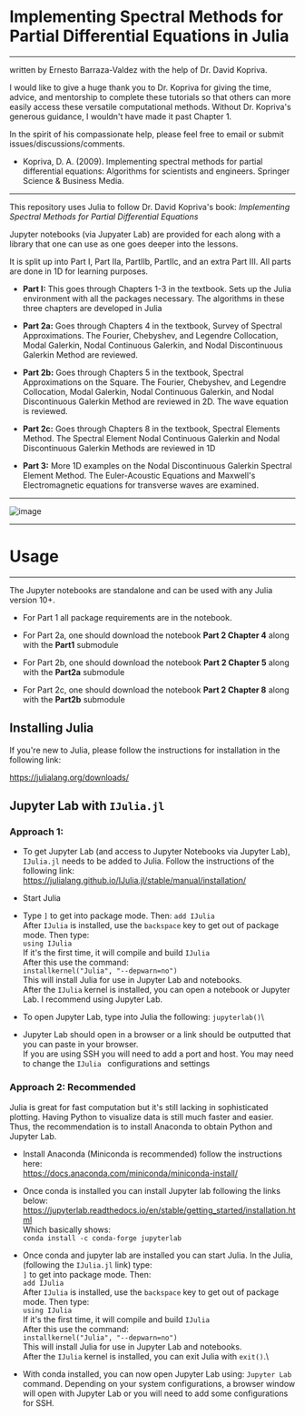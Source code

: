 # **Implementing Spectral Methods for Partial Differential Equations in Julia**
----------------------------

written by Ernesto Barraza-Valdez with the help of Dr. David Kopriva.

I would like to give a huge thank you to Dr. Kopriva for giving the time, advice, and mentorship to complete these tutorials so that others can more easily access these versatile computational methods. Without Dr. Kopriva's generous guidance, I wouldn't have made it past Chapter 1. 

In the spirit of his compassionate help, please feel free to email or submit issues/discussions/comments.

- Kopriva, D. A. (2009). Implementing spectral methods for partial differential equations: Algorithms for scientists and engineers. Springer Science & Business Media.

-----------------------------

This repository uses Julia to follow Dr. David Kopriva's book: *Implementing Spectral Methods for Partial Differential Equations*

Jupyter notebooks (via Jupyater Lab) are provided for each along with a library that one can use as one goes deeper into the lessons. 

It is split up into Part I, Part IIa, PartIIb, PartIIc, and an extra Part III. All parts are done in 1D for learning purposes. 

* **Part I:** This goes through Chapters 1-3 in the textbook. Sets up the Julia environment with all the packages necessary. The algorithms in these three chapters are developed in Julia

* **Part 2a:** Goes through Chapters 4 in the textbook, Survey of Spectral Approximations. The Fourier, Chebyshev, and Legendre Collocation, Modal Galerkin, Nodal Continuous Galerkin, and Nodal Discontinuous Galerkin Method are reviewed.

* **Part 2b:** Goes through Chapters 5 in the textbook, Spectral Approximations on the Square. The Fourier, Chebyshev, and Legendre Collocation, Modal Galerkin, Nodal Continuous Galerkin, and Nodal Discontinuous Galerkin Method are reviewed in 2D. The wave equation is reviewed.

* **Part 2c:** Goes through Chapters 8 in the textbook, Spectral Elements Method. The Spectral Element Nodal Continuous Galerkin and Nodal Discontinuous Galerkin Methods are reviewed in 1D

* **Part 3:** More 1D examples on the Nodal Discontinuous Galerkin Spectral Element Method. The Euler-Acoustic Equations and Maxwell's Electromagnetic equations for transverse waves are examined. 

---------------------

![image](https://github.com/Implementing-Spectral-Methods/Implementing-Spectral-Methods/assets/34816295/dfa53669-7c54-43c9-bdbb-d090f84017f9)


----------------------

# Usage

--------------------
The Jupyter notebooks are standalone and can be used with any Julia version 10+. 

* For Part 1 all package requirements are in the notebook.

* For Part 2a, one should download the notebook **Part 2 Chapter 4** along with the **Part1** submodule

* For Part 2b, one should download the notebook **Part 2 Chapter 5** along with the **Part2a** submodule

* For Part 2c, one should download the notebook **Part 2 Chapter 8** along with the **Part2b** submodule

## Installing Julia

If you're new to Julia, please follow the instructions for installation in the following link:

https://julialang.org/downloads/

## Jupyter Lab with `IJulia.jl`

### Approach 1:

*  To get Jupyter Lab (and access to Jupyter Notebooks via Jupyter Lab), `IJulia.jl` needs to be added to Julia. Follow the instructions of the following link:  https://julialang.github.io/IJulia.jl/stable/manual/installation/

*  Start Julia
*  Type `]` to get into package mode. Then:  `add IJulia`\
  After `IJulia` is installed, use the `backspace` key to get out of package mode. Then type:\
  `using IJulia`\
  If it's the first time, it will compile and build `IJulia`\
  After this use the command:\
  `installkernel("Julia", "--depwarn=no")`\
  This will install Julia for use in Jupyter Lab and notebooks.\
  After the `IJulia` kernel is installed, you can open a notebook or Jupyter Lab. I recommend using Jupyter Lab.
*  To open Jupyter Lab, type into Julia the following: `jupyterlab()`\
*  Jupyter Lab should open in a browser or a link should be outputted that you can paste in your browser.\
  If you are using SSH you will need to add a port and host. You may need to change the `IJulia ` configurations and settings

### Approach 2: Recommended

Julia is great for fast computation but it's still lacking in sophisticated plotting. Having Python to visualize data is still much faster and easier. Thus, the recommendation is to install Anaconda to obtain Python and Jupyter Lab. 

*  Install Anaconda (Miniconda is recommended) follow the instructions here:\
  https://docs.anaconda.com/miniconda/miniconda-install/

*  Once conda is installed you can install Jupyter lab following the links below:\
  https://jupyterlab.readthedocs.io/en/stable/getting_started/installation.html \
  Which basically shows: \
  `conda install -c conda-forge jupyterlab`

*  Once conda and jupyter lab are installed you can start Julia. In the Julia, (following the `IJulia.jl` link) type:\
  `]` to get into package mode. Then:\
  `add IJulia`\
  After `IJulia` is installed, use the `backspace` key to get out of package mode. Then type:\
  `using IJulia`\
  If it's the first time, it will compile and build `IJulia`\
  After this use the command:\
  `installkernel("Julia", "--depwarn=no")`\
  This will install Julia for use in Jupyter Lab and notebooks.\
  After the `IJulia` kernel is installed, you can exit Julia with `exit()`.\
*  With conda installed, you can now open Jupyter Lab using: `Jupyter Lab` command. Depending on your system configurations, a browser window will open with Jupyter Lab or you will need to add some configurations for SSH. 
